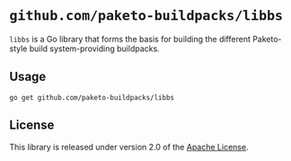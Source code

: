 # `github.com/paketo-buildpacks/libbs`
`libbs` is a Go library that forms the basis for building the different Paketo-style build system-providing buildpacks.

## Usage
```
go get github.com/paketo-buildpacks/libbs
```

## License
This library is released under version 2.0 of the [Apache License][a].

[a]: https://www.apache.org/licenses/LICENSE-2.0

